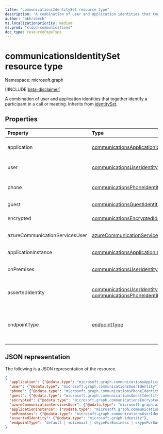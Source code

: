 ```yaml
--- 
title: "communicationsIdentitySet resource type"
description: "A combination of user and application identities that together identify a participant in a call or meeting."
author: "mkhribech"
ms.localizationpriority: medium
ms.prod: "cloud-communications"
doc_type: resourcePageType
---
```


# communicationsIdentitySet resource type

Namespace: microsoft.graph

[!INCLUDE [beta-disclaimer](../../includes/beta-disclaimer.md)]

A combination of user and application identities that together identify a participant in a call or meeting. Inherits from [identitySet](identityset.md).

## Properties

| Property                       | Type                        | Description                                                                                                                                       |
| :----------------------------- | :---------------------------| :-------------------------------------------------------------------------------------------------------------------------------------------------|
| application | [communicationsApplicationIdentity](communicationsApplicationIdentity.md) | Inherited from **identitySet**. The application associated with this action. |
| user | [communicationsUserIdentity](communicationsUserIdentity.md) | Inherited from **identitySet**. The user associated with this action. |
| phone | [communicationsPhoneIdentity](communicationsPhoneIdentity.md) | Inherited from **identitySet**. The phone user associated with this action. |
| guest | [communicationsGuestIdentity](communicationsGuestIdentity.md) | The guest user associated with this action. |
| encrypted | [communicationsEncryptedIdentity](communicationsEncryptedIdentity.md) | The encrypted user associated with this action. |
| azureCommunicationServicesUser | [azureCommunicationServicesUserIdentity](azureCommunicationServicesUserIdentity.md) | The Azure Communication Services user associated with this action. |
| applicationInstance | [communicationsApplicationInstanceIdentity](communicationsApplicationInstanceIdentity.md) | The application instance associated with this action. |
| onPremises | [communicationsUserIdentity](communicationsUserIdentity.md) | The Skype for Business On-Premises user associated with this action. |
| assertedIdentity | [communicationsUserIdentity](communicationsUserIdentity.md) or [communicationsPhoneIdentity](communicationsPhoneIdentity.md) | An **identity** the participant would like to present itself as to the other participants in the call. |
| endpointType | [endpointType](endpointType.md) | Type of endpoint the participant is using. Possible values are: `default`, `voicemail`, `skypeForBusiness`, `skypeForBusinessVoipPhone`. |

## JSON representation

The following is a JSON representation of the resource.

<!-- {
  "blockType": "resource",
  "@odata.type": "microsoft.graph.communicationsIdentitySet",
  "optionalProperties": [
    "application",
    "user",
    "phone",
    "guest",
    "encrypted",
    "azureCommunicationServicesUser",
    "applicationInstance",
    "onPremises",
    "assertedIdentity",
    "endpointType"
  ],
} -->
```json
{
  "application": {"@odata.type": "microsoft.graph.communicationsApplicationIdentity"},
  "user": {"@odata.type": "microsoft.graph.communicationsUserIdentity"},
  "phone": {"@odata.type": "microsoft.graph.communicationsPhoneIdentity"},
  "guest": {"@odata.type": "microsoft.graph.communicationsGuestIdentity"},
  "encrypted": {"@odata.type": "microsoft.graph.communicationsEncryptedIdentity"},
  "azureCommunicationServicesUser": {"@odata.type": "microsoft.graph.azureCommunicationServicesUserIdentity"},
  "applicationInstance": {"@odata.type": "microsoft.graph.communicationsApplicationInstanceIdentity"},
  "onPremises": {"@odata.type": "microsoft.graph.communicationsUserIdentity"},
  "assertedIdentity": {"@odata.type": "microsoft.graph.identity"},
  "endpointType": "default | voicemail | skypeForBusiness | skypeForBusinessVoipPhone"
}
```